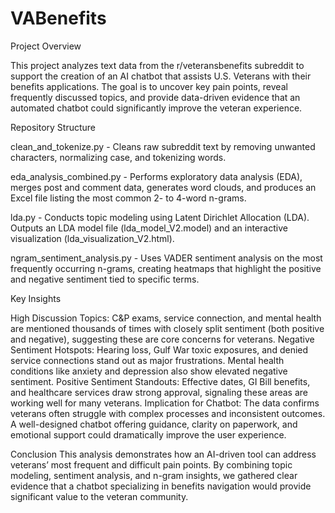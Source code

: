 # VABenefits
Project Overview

This project analyzes text data from the r/veteransbenefits subreddit to support the creation of an AI chatbot that assists U.S. Veterans with their benefits applications. The goal is to uncover key pain points, reveal frequently discussed topics, and provide data-driven evidence that an automated chatbot could significantly improve the veteran experience.

Repository Structure

clean_and_tokenize.py - Cleans raw subreddit text by removing unwanted characters, normalizing case, and tokenizing words.

eda_analysis_combined.py - Performs exploratory data analysis (EDA), merges post and comment data, generates word clouds, and produces an Excel file listing the most common 2- to 4-word n-grams.

lda.py - Conducts topic modeling using Latent Dirichlet Allocation (LDA). Outputs an LDA model file (lda_model_V2.model) and an interactive visualization (lda_visualization_V2.html).

ngram_sentiment_analysis.py - Uses VADER sentiment analysis on the most frequently occurring n-grams, creating heatmaps that highlight the positive and negative sentiment tied to specific terms.

Key Insights

High Discussion Topics: C&P exams, service connection, and mental health are mentioned thousands of times with closely split sentiment (both positive and negative), suggesting these are core concerns for veterans.
Negative Sentiment Hotspots: Hearing loss, Gulf War toxic exposures, and denied service connections stand out as major frustrations. Mental health conditions like anxiety and depression also show elevated negative sentiment.
Positive Sentiment Standouts: Effective dates, GI Bill benefits, and healthcare services draw strong approval, signaling these areas are working well for many veterans.
Implication for Chatbot: The data confirms veterans often struggle with complex processes and inconsistent outcomes. A well-designed chatbot offering guidance, clarity on paperwork, and emotional support could dramatically improve the user experience.


Conclusion
This analysis demonstrates how an AI-driven tool can address veterans’ most frequent and difficult pain points. By combining topic modeling, sentiment analysis, and n-gram insights, we gathered clear evidence that a chatbot specializing in benefits navigation would provide significant value to the veteran community.

